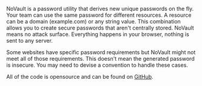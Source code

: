NoVault is a password utility that derives new unique passwords on the
fly. Your team can use the same password for different resources. A
resource can be a domain (example.com) or any string value. This
combination allows you to create secure passwords that aren't centrally
stored. NoVault means no attack surface. Everything happens in your browser,
nothing is sent to any server.

Some websites have specific password requirements but
NoVault might not meet all of those requirements. This
doesn't mean the generated password is insecure. You may
need to devise a convention to handle these cases.

All of the code is opensource and can be found on <a href="https://github.com/levidurfee/novault/" target="_BLANK">GitHub</a>.

